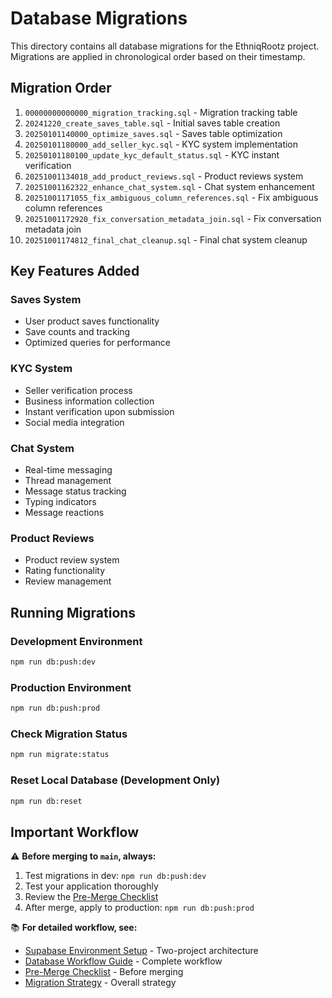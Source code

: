 # Database Migrations

This directory contains all database migrations for the EthniqRootz project. Migrations are applied in chronological order based on their timestamp.

## Migration Order

1. `00000000000000_migration_tracking.sql` - Migration tracking table
2. `20241220_create_saves_table.sql` - Initial saves table creation
3. `20250101140000_optimize_saves.sql` - Saves table optimization
4. `20250101180000_add_seller_kyc.sql` - KYC system implementation
5. `20250101180100_update_kyc_default_status.sql` - KYC instant verification
6. `20251001134018_add_product_reviews.sql` - Product reviews system
7. `20251001162322_enhance_chat_system.sql` - Chat system enhancement
8. `20251001171055_fix_ambiguous_column_references.sql` - Fix ambiguous column references
9. `20251001172920_fix_conversation_metadata_join.sql` - Fix conversation metadata join
10. `20251001174812_final_chat_cleanup.sql` - Final chat system cleanup

## Key Features Added

### Saves System

- User product saves functionality
- Save counts and tracking
- Optimized queries for performance

### KYC System

- Seller verification process
- Business information collection
- Instant verification upon submission
- Social media integration

### Chat System

- Real-time messaging
- Thread management
- Message status tracking
- Typing indicators
- Message reactions

### Product Reviews

- Product review system
- Rating functionality
- Review management

## Running Migrations

### Development Environment

```bash
npm run db:push:dev
```

### Production Environment

```bash
npm run db:push:prod
```

### Check Migration Status

```bash
npm run migrate:status
```

### Reset Local Database (Development Only)

```bash
npm run db:reset
```

## Important Workflow

⚠️ **Before merging to `main`, always:**

1. Test migrations in dev: `npm run db:push:dev`
2. Test your application thoroughly
3. Review the [Pre-Merge Checklist](../docs/PRE_MERGE_CHECKLIST.md)
4. After merge, apply to production: `npm run db:push:prod`

📚 **For detailed workflow, see:**

- [Supabase Environment Setup](../docs/SUPABASE_ENVIRONMENT_SETUP.md) - Two-project architecture
- [Database Workflow Guide](../docs/DATABASE_WORKFLOW.md) - Complete workflow
- [Pre-Merge Checklist](../docs/PRE_MERGE_CHECKLIST.md) - Before merging
- [Migration Strategy](../docs/MIGRATION_STRATEGY.md) - Overall strategy
